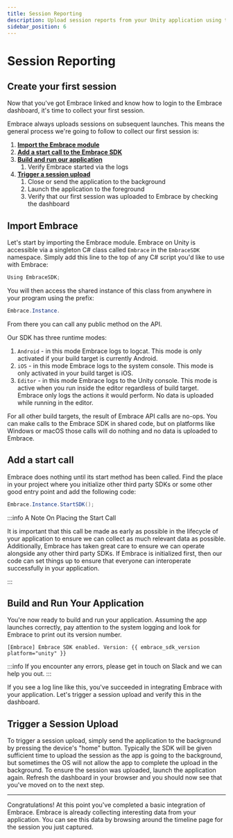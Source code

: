 ```yaml
---
title: Session Reporting
description: Upload session reports from your Unity application using the Embrace SDK
sidebar_position: 6
---
```


# Session Reporting

## Create your first session

Now that you've got Embrace linked and know how to login to the Embrace dashboard, it's time to collect your first session.

Embrace always uploads sessions on subsequent launches. This means the general
process we're going to follow to collect our first session is:

1. [**Import the Embrace module**](/unity/integration/session-reporting#import-embrace)
2. [**Add a start call to the Embrace SDK**](/unity/integration/session-reporting#add-a-start-call)
3. [**Build and run our application**](/unity/integration/session-reporting#build-and-run-your-application)
   1. Verify Embrace started via the logs
4. [**Trigger a session upload**](/unity/integration/session-reporting#trigger-a-session-upload)
   1. Close or send the application to the background
   2. Launch the application to the foreground
   3. Verify that our first session was uploaded to Embrace by checking the dashboard

## Import Embrace

Let's start by importing the Embrace module. Embrace on Unity is accessible via a singleton C# class called `Embrace` in the `EmbraceSDK` namespace. Simply add this line to the top of any C# script you'd like to use with Embrace:

```cs
Using EmbraceSDK;
```

You will then access the shared instance of this class from anywhere in your program using the prefix:

```cs
Embrace.Instance.
```

From there you can call any public method on the API.

Our SDK has three runtime modes:

1. `Android` - in this mode Embrace logs to logcat. This mode is only activated if your build target is currently Android.
2. `iOS` - in this mode Embrace logs to the system console. This mode is only activated in your build target is iOS.
3. `Editor` - in this mode Embrace logs to the Unity console. This mode is active when you run inside the editor regardless of build target. Embrace only logs the actions it would perform. No data is uploaded while running in the editor.

For all other build targets, the result of Embrace API calls are no-ops. You can make calls to the Embrace SDK in shared code, but on platforms like Windows or macOS those calls will do nothing and no data is uploaded to Embrace.

## Add a start call

Embrace does nothing until its start method has been called. Find the place in your project where you initialize other third party SDKs or some other good entry point and add the following code:

```cs
Embrace.Instance.StartSDK();
```

:::info A Note On Placing the Start Call

It is important that this call be made as early as possible in the lifecycle of your application to ensure we can collect as much relevant data as possible. Additionally, Embrace has taken great care to ensure we can operate alongside any other third party SDKs. If Embrace is initialized first, then our code can set things up to ensure that everyone can interoperate successfully in your application.

:::

## Build and Run Your Application

You're now ready to build and run your application. Assuming the app launches correctly, pay attention to the system logging and look for Embrace to print out its version number.

```text
[Embrace] Embrace SDK enabled. Version: {{ embrace_sdk_version platform="unity" }}
```

:::info
If you encounter any errors, please get in touch on Slack and we can help you out.
:::

If you see a log line like this, you've succeeded in integrating Embrace with your application. Let's trigger a session upload and verify this in the dashboard.

## Trigger a Session Upload

To trigger a session upload, simply send the application to the background by pressing the device's "home" button. Typically the SDK will be given sufficient time to upload the session as the app is going to the background, but sometimes the OS will not allow the app to complete the upload in the background. To ensure the session was uploaded, launch the application again. Refresh the dashboard in your browser and you should now see that you've moved on to the next step.

---

Congratulations! At this point you've completed a basic integration of Embrace. Embrace is already collecting interesting data from your application. You can see this data by browsing around the timeline page for the session you just captured.

